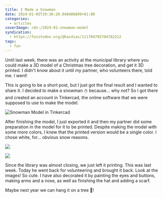 ```yaml
---
title: I Made a Snowman
date: 2024-01-05T19:36:20.048406809+01:00
categories:
  - articles
coverImage: cdn:/2024-01-snowman-model
syndication:
  - https://fosstodon.org/@hacdias/111704795704782212
tags:
  - fun
---
```


Until last week, there was an activity at the municipal library where you could make a 3D model of a Christmas tree decoration, and get it 3D printed. I didn't know about it until my partner, who volunteers there, told me. I went!

<!--more-->

This is going to be a short post, but I just got the final result and I wanted to share it. I decided to make a snowman ☃️ because... why not? So I got there and created an account in Tinkercad, the online software that we were supposed to use to make the model.

![Snowman Model in Tinkercad](cdn:/2024-01-snowman-model?class=fw)

After finishing the model, I just exported it and then my partner did some preparation in the model for it to be printed. Despite making the model with some more colors, I knew that the printed version would be a single color. I chose white, for... obvious snow reasons.

<div class="fg fw">

![](cdn:/2024-01-snowman)

![](cdn:/2024-01-snowman-decorated)

</div>

Since the library was almost closing, we just left it printing. This was last week. Today he went back for volunteering and brought it back. Look at the images! So cute. I have also decorated it by painting the eyes and buttons, making arms and a nose, as well as finishing the hat and adding a scarf.

Maybe next year we can hang it on a tree 🎄!
